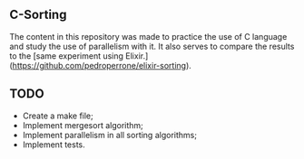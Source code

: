 ##  C-Sorting

The content in this repository was made to practice the use of C language and study the use of parallelism with it. It also serves to compare the results to the [same experiment using Elixir.] (https://github.com/pedroperrone/elixir-sorting).

## TODO
* Create a make file;
* Implement mergesort algorithm;
* Implement parallelism in all sorting algorithms;
* Implement tests.
